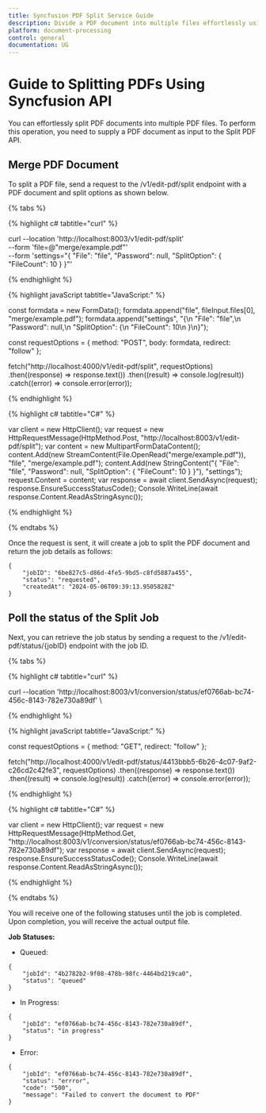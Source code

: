 ```yaml
---
title: Syncfusion PDF Split Service Guide
description: Divide a PDF document into multiple files effortlessly using Syncfusion's PDF Split Service. Specify the PDF and split options for efficient document handling.
platform: document-processing
control: general
documentation: UG
---
```

# Guide to Splitting PDFs Using Syncfusion API

You can effortlessly split PDF documents into multiple PDF files. To perform this operation, you need to supply a PDF document as input to the Split PDF API.

## Merge PDF Document

To split a PDF file, send a request to the /v1/edit-pdf/split endpoint with a PDF document and split options as shown below.

{% tabs %}

{% highlight c# tabtitle="curl" %}

curl --location 'http://localhost:8003/v1/edit-pdf/split' \
--form 'file=@"merge/example.pdf"' \
--form 'settings="{
  \"File\": \"file\",
  \"Password\": null,
  \"SplitOption\": {
    \"FileCount\": 10
  }
}"'

{% endhighlight %}

{% highlight javaScript tabtitle="JavaScript:" %}

const formdata = new FormData();
formdata.append("file", fileInput.files[0], "merge/example.pdf");
formdata.append("settings", "{\n  \"File\": \"file\",\n  \"Password\": null,\n  \"SplitOption\": {\n    \"FileCount\": 10\n  }\n}");

const requestOptions = {
  method: "POST",
  body: formdata,
  redirect: "follow"
};

fetch("http://localhost:4000/v1/edit-pdf/split", requestOptions)
  .then((response) => response.text())
  .then((result) => console.log(result))
  .catch((error) => console.error(error));

{% endhighlight %} 

{% highlight c# tabtitle="C#" %}

var client = new HttpClient();
var request = new HttpRequestMessage(HttpMethod.Post, "http://localhost:8003/v1/edit-pdf/split");
var content = new MultipartFormDataContent();
content.Add(new StreamContent(File.OpenRead("merge/example.pdf")), "file", "merge/example.pdf");
content.Add(new StringContent("{
  \"File\": \"file\",
  \"Password\": null,
  \"SplitOption\": {
    \"FileCount\": 10
  }
}"), "settings");
request.Content = content;
var response = await client.SendAsync(request);
response.EnsureSuccessStatusCode();
Console.WriteLine(await response.Content.ReadAsStringAsync());

{% endhighlight %} 

{% endtabs %}

Once the request is sent, it will create a job to split the PDF document and return the job details as follows:

```
{
    "jobID": "6be827c5-d86d-4fe5-9bd5-c8fd5887a455",
    "status": "requested",
    "createdAt": "2024-05-06T09:39:13.9505828Z"
}
```

## Poll the status of the Split Job

Next, you can retrieve the job status by sending a request to the /v1/edit-pdf/status/{jobID} endpoint with the job ID.

{% tabs %}

{% highlight c# tabtitle="curl" %}

curl --location 'http://localhost:8003/v1/conversion/status/ef0766ab-bc74-456c-8143-782e730a89df' \

{% endhighlight %}

{% highlight javaScript tabtitle="JavaScript:" %}

const requestOptions = {
  method: "GET",
  redirect: "follow"
};

fetch("http://localhost:4000/v1/edit-pdf/status/4413bbb5-6b26-4c07-9af2-c26cd2c42fe3", requestOptions)
  .then((response) => response.text())
  .then((result) => console.log(result))
  .catch((error) => console.error(error));

{% endhighlight %} 

{% highlight c# tabtitle="C#" %}

var client = new HttpClient();
var request = new HttpRequestMessage(HttpMethod.Get, "http://localhost:8003/v1/conversion/status/ef0766ab-bc74-456c-8143-782e730a89df");
var response = await client.SendAsync(request);
response.EnsureSuccessStatusCode();
Console.WriteLine(await response.Content.ReadAsStringAsync());

{% endhighlight %} 

{% endtabs %}

You will receive one of the following statuses until the job is completed. Upon completion, you will receive the actual output file.

**Job Statuses:**

- Queued:

```
{
    "jobId": "4b2782b2-9f08-478b-98fc-4464bd219ca0",
    "status": "queued"
}
```
- In Progress:

```
{
    "jobId": "ef0766ab-bc74-456c-8143-782e730a89df",
    "status": "in progress"
}
```
- Error:

```
{
    "jobId": "ef0766ab-bc74-456c-8143-782e730a89df",
    "status": "errror",
    "code": "500",
    "message": "Failed to convert the document to PDF"        
}
```